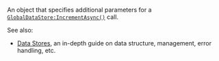An object that specifies additional parameters for a
[`GlobalDataStore:IncrementAsync()`](https://create.roblox.com/docs/reference/engine/classes/GlobalDataStore#IncrementAsync) call.

See also:

- [Data Stores](https://create.roblox.com/docs/cloud-services/datastores), an in-depth guide on
data structure, management, error handling, etc.